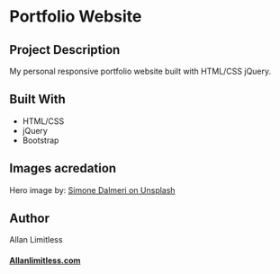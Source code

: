 # Portfolio Website


## Project Description

My personal responsive portfolio website built with HTML/CSS jQuery. 

## Built With

- HTML/CSS
- jQuery
- Bootstrap

## Images acredation

Hero image by: [Simone Dalmeri on Unsplash](https://unsplash.com/@simone_dalmeri) 

## Author

Allan Limitless

#### [Allanlimitless.com](https://allanlimitless.com)  




